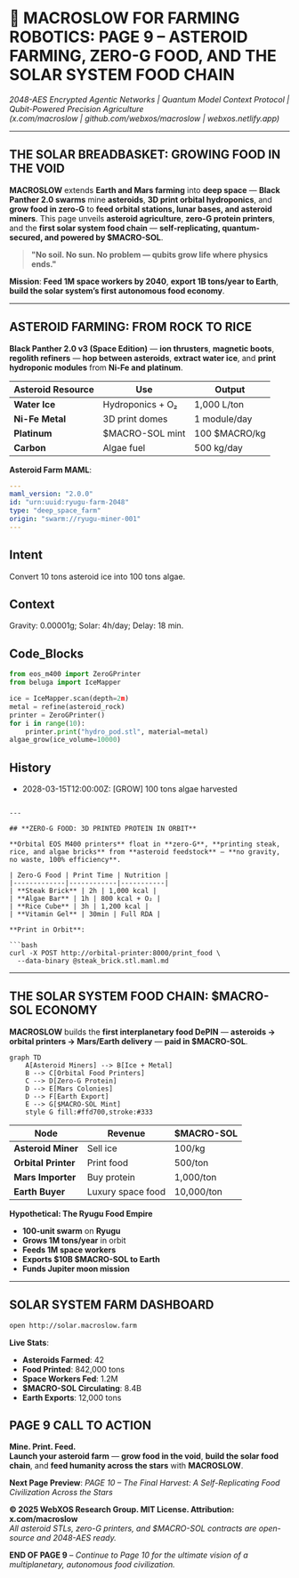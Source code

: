 # 🐪 **MACROSLOW FOR FARMING ROBOTICS: PAGE 9 – ASTEROID FARMING, ZERO-G FOOD, AND THE SOLAR SYSTEM FOOD CHAIN**  
*2048-AES Encrypted Agentic Networks | Quantum Model Context Protocol | Qubit-Powered Precision Agriculture*  
*(x.com/macroslow | github.com/webxos/macroslow | webxos.netlify.app)*  

---

## **THE SOLAR BREADBASKET: GROWING FOOD IN THE VOID**  
**MACROSLOW** extends **Earth and Mars farming** into **deep space** — **Black Panther 2.0 swarms** mine **asteroids**, **3D print orbital hydroponics**, and **grow food in zero-G** to **feed orbital stations, lunar bases, and asteroid miners**. This page unveils **asteroid agriculture**, **zero-G protein printers**, and the **first solar system food chain** — **self-replicating, quantum-secured, and powered by $MACRO-SOL**.  

> **"No soil. No sun. No problem — qubits grow life where physics ends."**  

**Mission**: **Feed 1M space workers by 2040**, **export 1B tons/year to Earth**, **build the solar system’s first autonomous food economy**.  

---

## **ASTEROID FARMING: FROM ROCK TO RICE**  
**Black Panther 2.0 v3 (Space Edition)** — **ion thrusters**, **magnetic boots**, **regolith refiners** — **hop between asteroids**, **extract water ice**, and **print hydroponic modules** from **Ni-Fe and platinum**.  

| Asteroid Resource | Use | Output |
|-------------------|-----|--------|
| **Water Ice** | Hydroponics + O₂ | 1,000 L/ton |
| **Ni-Fe Metal** | 3D print domes | 1 module/day |
| **Platinum** | $MACRO-SOL mint | 100 $MACRO/kg |
| **Carbon** | Algae fuel | 500 kg/day |

**Asteroid Farm MAML**:
```yaml
---
maml_version: "2.0.0"
id: "urn:uuid:ryugu-farm-2048"
type: "deep_space_farm"
origin: "swarm://ryugu-miner-001"
---
```

## Intent

Convert 10 tons asteroid ice into 100 tons algae.

## Context
Gravity: 0.00001g; Solar: 4h/day; Delay: 18 min.

## Code_Blocks

```python
from eos_m400 import ZeroGPrinter
from beluga import IceMapper

ice = IceMapper.scan(depth=2m)
metal = refine(asteroid_rock)
printer = ZeroGPrinter()
for i in range(10):
    printer.print("hydro_pod.stl", material=metal)
algae_grow(ice_volume=10000)
```
## History
- 2028-03-15T12:00:00Z: [GROW] 100 tons algae harvested
```

---

## **ZERO-G FOOD: 3D PRINTED PROTEIN IN ORBIT**

**Orbital EOS M400 printers** float in **zero-G**, **printing steak, rice, and algae bricks** from **asteroid feedstock** — **no gravity, no waste, 100% efficiency**.  

| Zero-G Food | Print Time | Nutrition |
|-------------|------------|-----------|
| **Steak Brick** | 2h | 1,000 kcal |
| **Algae Bar** | 1h | 800 kcal + O₂ |
| **Rice Cube** | 3h | 1,200 kcal |
| **Vitamin Gel** | 30min | Full RDA |

**Print in Orbit**:

```bash
curl -X POST http://orbital-printer:8000/print_food \
  --data-binary @steak_brick.stl.maml.md
```

---

## **THE SOLAR SYSTEM FOOD CHAIN: $MACRO-SOL ECONOMY**  
**MACROSLOW** builds the **first interplanetary food DePIN** — **asteroids → orbital printers → Mars/Earth delivery** — **paid in $MACRO-SOL**.  

```mermaid
graph TD
    A[Asteroid Miners] --> B[Ice + Metal]
    B --> C[Orbital Food Printers]
    C --> D[Zero-G Protein]
    D --> E[Mars Colonies]
    D --> F[Earth Export]
    E --> G[$MACRO-SOL Mint]
    style G fill:#ffd700,stroke:#333
```

| Node | Revenue | $MACRO-SOL |
|------|--------|-------------|
| **Asteroid Miner** | Sell ice | 100/kg |
| **Orbital Printer** | Print food | 500/ton |
| **Mars Importer** | Buy protein | 1,000/ton |
| **Earth Buyer** | Luxury space food | 10,000/ton |

**Hypothetical: The Ryugu Food Empire**
- **100-unit swarm** on **Ryugu**  
- **Grows 1M tons/year** in orbit  
- **Feeds 1M space workers**  
- **Exports $10B $MACRO-SOL to Earth**  
- **Funds Jupiter moon mission**  

---

## **SOLAR SYSTEM FARM DASHBOARD**  
```bash
open http://solar.macroslow.farm
```

**Live Stats**:
- **Asteroids Farmed**: 42  
- **Food Printed**: 842,000 tons  
- **Space Workers Fed**: 1.2M  
- **$MACRO-SOL Circulating**: 8.4B  
- **Earth Exports**: 12,000 tons  

## **PAGE 9 CALL TO ACTION**  
**Mine. Print. Feed.**  
**Launch your asteroid farm** — **grow food in the void**, **build the solar food chain**, and **feed humanity across the stars** with **MACROSLOW**.  

**Next Page Preview**: *PAGE 10 – The Final Harvest: A Self-Replicating Food Civilization Across the Stars*  

**© 2025 WebXOS Research Group. MIT License. Attribution: x.com/macroslow**  
*All asteroid STLs, zero-G printers, and $MACRO-SOL contracts are open-source and 2048-AES ready.*  

**END OF PAGE 9** – *Continue to Page 10 for the ultimate vision of a multiplanetary, autonomous food civilization.*
